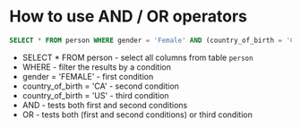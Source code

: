 # How to use AND / OR operators

```sql
SELECT * FROM person WHERE gender = 'Female' AND (country_of_birth = 'CA' OR country_of_birth = 'US');
```

- SELECT * FROM person - select all columns from table `person`
- WHERE - filter the results by a condition
- gender = 'FEMALE' - first condition
- country_of_birth = 'CA' - second condition
- country_of_birth = 'US' - third condition
- AND - tests both first and second conditions
- OR - tests both (first and second conditions) or third condition
